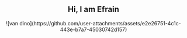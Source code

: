 <h2 align='center'> Hi, I am Efrain </h2>

<div align='center'> 
     ![van dino](https://github.com/user-attachments/assets/e2e26751-4c1c-443e-b7a7-45030742d157)
</div>
<!-- ## Hi  👋
**EfrainRP/EfrainRP** is a ✨ _special_ ✨ repository because its `README.md` (this file) appears on your GitHub profile.

Here are some ideas to get you started:

- 🔭 I’m currently working on ...
- 🌱 I’m currently learning ...
- 👯 I’m looking to collaborate on ...
- 🤔 I’m looking for help with ...
- 💬 Ask me about ...
- 📫 How to reach me: ...
- 😄 Pronouns: ...
- ⚡ Fun fact: ...
-->
